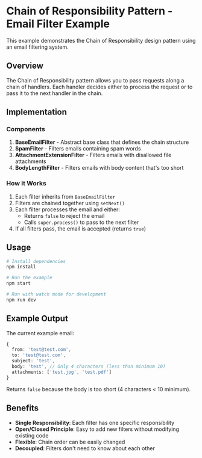 # Chain of Responsibility Pattern - Email Filter Example

This example demonstrates the Chain of Responsibility design pattern using an email filtering system.

## Overview

The Chain of Responsibility pattern allows you to pass requests along a chain of handlers. Each handler decides either to process the request or to pass it to the next handler in the chain.

## Implementation

### Components

1. **BaseEmailFilter** - Abstract base class that defines the chain structure
2. **SpamFilter** - Filters emails containing spam words
3. **AttachmentExtensionFilter** - Filters emails with disallowed file attachments
4. **BodyLengthFilter** - Filters emails with body content that's too short

### How it Works

1. Each filter inherits from `BaseEmailFilter`
2. Filters are chained together using `setNext()`
3. Each filter processes the email and either:
   - Returns `false` to reject the email
   - Calls `super.process()` to pass to the next filter
4. If all filters pass, the email is accepted (returns `true`)

## Usage

```bash
# Install dependencies
npm install

# Run the example
npm start

# Run with watch mode for development
npm run dev
```

## Example Output

The current example email:
```typescript
{
  from: 'test@test.com',
  to: 'test@test.com',
  subject: 'test',
  body: 'test', // Only 4 characters (less than minimum 10)
  attachments: ['test.jpg', 'test.pdf']
}
```

Returns `false` because the body is too short (4 characters < 10 minimum).

## Benefits

- **Single Responsibility**: Each filter has one specific responsibility
- **Open/Closed Principle**: Easy to add new filters without modifying existing code
- **Flexible**: Chain order can be easily changed
- **Decoupled**: Filters don't need to know about each other 